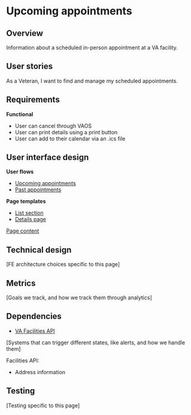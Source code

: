 # Upcoming appointments

## Overview

Information about a scheduled in-person appointment at a VA facility.

## User stories

As a Veteran, I want to find and manage my scheduled appointments.

## Requirements

**Functional**
- User can cancel through VAOS
- User can print details using a print button
- User can add to their calendar via an .ics file

## User interface design

**User flows**
- [Upcoming appointments](https://www.figma.com/file/xRs9s6QWoBPRhpdYCGc3cV/User-Flow?node-id=2019-19997&t=jIup4zOCLhBYNOvO-4)
- [Past appointments](https://www.figma.com/file/xRs9s6QWoBPRhpdYCGc3cV/User-Flow?node-id=127-22836&t=jIup4zOCLhBYNOvO-4)

**Page templates**
- [List section](https://www.figma.com/file/twogqAIoOL9WAFRqvUbwiS/VAOS-Templates?node-id=0-50)
- [Details page](https://www.figma.com/file/twogqAIoOL9WAFRqvUbwiS/VAOS-Templates?node-id=867-26334&t=vycMTsKnfBPu5MKo-4)

[Page content](https://github.com/department-of-veterans-affairs/va.gov-team/blob/master/products/health-care/appointments/va-online-scheduling/content/copy-docs/homepage.md#appointment-list-cards)

## Technical design

[FE architecture choices specific to this page]

## Metrics

[Goals we track, and how we track them through analytics]

## Dependencies

- [VA Facilities API](https://developer.va.gov/explore/facilities/docs/facilities?version=current)

[Systems that can trigger different states, like alerts, and how we handle them]

Facilities API:
- Address information

## Testing

[Testing specific to this page]

